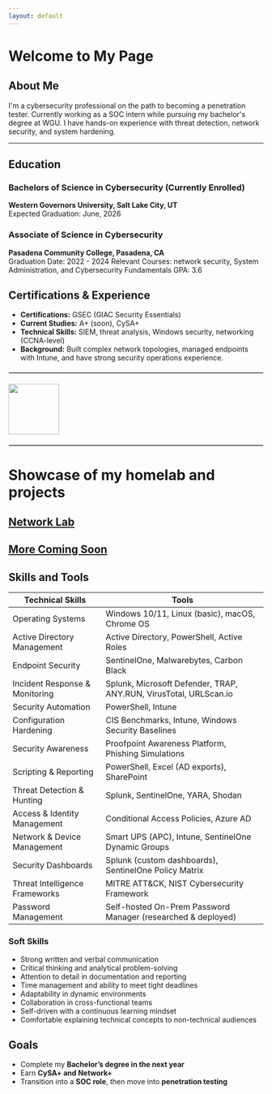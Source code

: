 ```yaml
---
layout: default
---
```


# Welcome to My Page

## About Me  
I'm a cybersecurity professional on the path to becoming a penetration tester. Currently working as a SOC intern while pursuing my bachelor's degree at WGU. I have hands-on experience with threat detection, network security, and system hardening.

--- 

## Education

### Bachelors of Science in Cybersecurity (Currently Enrolled)  
**Western Governors University, Salt Lake City, UT**  
Expected Graduation: June, 2026

### Associate of Science in Cybersecurity  
**Pasadena Community College, Pasadena, CA**  
Graduation Date: 2022 - 2024
Relevant Courses: network security, System Administration, and Cybersecurity Fundamentals
GPA: 3.6

## Certifications & Experience  
- **Certifications:** GSEC (GIAC Security Essentials)  
- **Current Studies:** A+ (soon), CySA+
- **Technical Skills:** SIEM, threat analysis, Windows security, networking (CCNA-level)  
- **Background:** Built complex network topologies, managed endpoints with Intune, and have strong security operations experience.

<hr style="border: 1px solid #ccc; margin: 20px 0;">

<div style="display: flex; gap 100px;">
  <a href="https://www.credly.com/badges/eda603c2-8af8-485f-84f9-8b2901f35842/public_url">
    <img src="https://images.credly.com/size/110x110/images/8e6bde54-8a33-4ec0-9d70-90fcde581bcf/image.png" style="width: 100px; height:100px;">
  </a>
</div>

<hr style="border: 1px solid #ccc; margin: 20px 0;">

# Showcase of my homelab and projects
## [Network Lab](./projects/network-lab.html)
## [More Coming Soon]()

## Skills and Tools

| **Technical Skills**           | **Tools**                                                                 |
|-------------------------------|--------------------------------------------------------------------------|
| Operating Systems              | Windows 10/11, Linux (basic), macOS, Chrome OS                           |
| Active Directory Management    | Active Directory, PowerShell, Active Roles                               |
| Endpoint Security              | SentinelOne, Malwarebytes, Carbon Black                                  |
| Incident Response & Monitoring | Splunk, Microsoft Defender, TRAP, ANY.RUN, VirusTotal, URLScan.io        |
| Security Automation            | PowerShell, Intune                                                       |
| Configuration Hardening        | CIS Benchmarks, Intune, Windows Security Baselines                       |
| Security Awareness             | Proofpoint Awareness Platform, Phishing Simulations                      |
| Scripting & Reporting          | PowerShell, Excel (AD exports), SharePoint                               |
| Threat Detection & Hunting     | Splunk, SentinelOne, YARA, Shodan                                        |
| Access & Identity Management   | Conditional Access Policies, Azure AD                                    |
| Network & Device Management    | Smart UPS (APC), Intune, SentinelOne Dynamic Groups                      |
| Security Dashboards            | Splunk (custom dashboards), SentinelOne Policy Matrix                    |
| Threat Intelligence Frameworks | MITRE ATT&CK, NIST Cybersecurity Framework                               |
| Password Management            | Self-hosted On-Prem Password Manager (researched & deployed)             |
### Soft Skills

- Strong written and verbal communication
- Critical thinking and analytical problem-solving
- Attention to detail in documentation and reporting
- Time management and ability to meet tight deadlines
- Adaptability in dynamic environments
- Collaboration in cross-functional teams
- Self-driven with a continuous learning mindset
- Comfortable explaining technical concepts to non-technical audiences


## Goals  
- Complete my **Bachelor’s degree in the next year**  
- Earn **CySA+ and Network+**  
- Transition into a **SOC role**, then move into **penetration testing**

